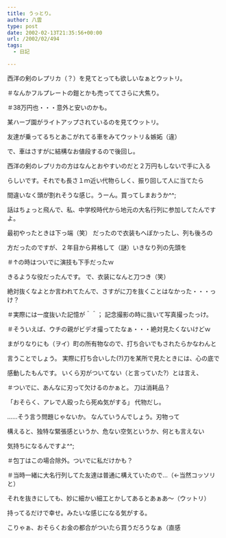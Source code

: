 ```yaml
---
title: うっとり。
author: 八雲
type: post
date: 2002-02-13T21:35:56+00:00
url: /2002/02/494
tags:
  - 日記

---
```

西洋の剣のレプリカ（？）を見てとっても欲しいなぁとウットリ。
  
＃なんかフルプレートの鎧とかも売っててさらに大焦り。
  
＃38万円也・・・意外と安いのかも。
  
某ハーブ園がライトアップされているのを見てウットリ。
  
友達が乗ってるちとあこがれてる車をみてウットリ＆嫉妬（違）

で、車はさすがに結構なお値段するので後回し。
  
西洋の剣のレプリカの方はなんとおやすいのだと２万円もしないで手に入る
  
らしいです。それでも長さ１ｍ近い代物らしく、振り回して人に当てたら
  
間違いなく頭が割れそうな感じ。うーん。買ってしまおうか^^;
  
話はちょっと飛んで、私、中学校時代から地元の大名行列に参加してたんですよ。
  
最初やったときは下っ端（笑） だったので衣装もへぼかったし、列も後ろの
  
方だったのですが、２年目から昇格して（謎）いきなり列の先頭を
  
＃↑の時はついでに演技も下手だったｗ
  
きるような役だったんです。 で、衣装になんと刀つき（笑）
  
絶対抜くなよとか言われてたんで、さすがに刀を抜くことはなかった・・・っけ？
  
＃実際には一度抜いた記憶が＾＾； 記念撮影の時に抜いて写真撮ったっけ。
  
＃そういえば、ウチの親がビデオ撮ってたなぁ・・・絶対見たくないけどｗ
  
まがりなりにも（ヲイ）町の所有物なので、打ち合いでもされたらかなわんと
  
言うことでしょう。 実際に打ち合いした(?)刀を某所で見たときには、心の底で
  
感動したもんです。 いくら刃がついてない（と言っていた?）とは言え、
  
＃ついでに、あんなに刃って欠けるのかぁと。 刀は消耗品？
  
「おそらく、アレで人殴ったら死ぬ気がする」 代物だし。
  
……そう言う問題じゃないか。 なんていうんでしょう。刃物って
  
構えると、独特な緊張感というか、危ない空気というか、何とも言えない
  
気持ちになるんですよ^^;
  
＃包丁はこの場合除外。ついでに私だけかも？
  
＃当時一緒に大名行列してた友達は普通に構えていたので…（←当然コッソリと）

それを抜きにしても、妙に細かい細工とかしてあるとあぁあ～（ウットリ）
  
持ってるだけで幸せ。みたいな感じになる気がする。
  
こりゃぁ、おそらくお金の都合がついたら買うだろうなぁ（直感
